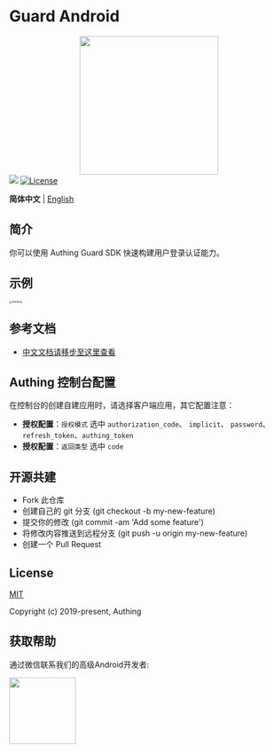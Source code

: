 # Guard Android

<div align=center>
  <img width="250" src="https://files.authing.co/authing-console/authing-logo-new-20210924.svg" />
</div>
<a href="https://forum.authing.cn/" target="_blank"><img src="https://img.shields.io/badge/chat-forum-blue" /></a>
<a href="https://opensource.org/licenses/MIT" target="_blank"><img src="https://img.shields.io/badge/License-MIT-success" alt="License"></a>

**简体中文** | [English](./README.md)

## 简介

你可以使用 Authing Guard SDK 快速构建用户登录认证能力。

## 示例

<img src="https://cdn.authing.co/authing-docs-v2/1.3.88/assets/img/standard.dcf76c7c.png" alt="drawing" style="zoom: 33%;" />

## 参考文档

- [中文文档请移步至这里查看](https://docs.authing.cn/v2/android/)

## Authing 控制台配置

在控制台的创建自建应用时，请选择客户端应用，其它配置注意：

- **授权配置**：`授权模式` 选中 `authorization_code`、 `implicit`、 `password`、`refresh_token`、`authing_token`
- **授权配置**：`返回类型` 选中 `code`

## 开源共建

- Fork 此仓库
- 创建自己的 git 分支 (git checkout -b my-new-feature)
- 提交你的修改 (git commit -am 'Add some feature')
- 将修改内容推送到远程分支 (git push -u origin my-new-feature)
- 创建一个 Pull Request

## License

[MIT](https://opensource.org/licenses/MIT)

Copyright (c) 2019-present, Authing

## 获取帮助

通过微信联系我们的高级Android开发者:

<img width="120" src="/Users/zhongjiahui/AndroidStudioProjects/guard-android/doc/images/zhongjiahui.jpg">
